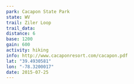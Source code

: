 ```yaml
---
park: Cacapon State Park
state: WV
trail: Ziler Loop
trail_data:
distance: 6
base: 1200
gain: 600
activity: hiking
info: http://www.cacaponresort.com/cacapon.pdf
lat: "39.4930581"
lon: "-78.3200017"
date: 2015-07-25
---
```

